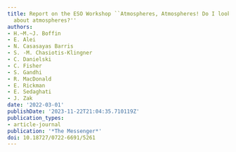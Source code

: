 ```yaml
---
title: Report on the ESO Workshop ``Atmospheres, Atmospheres! Do I look like I care
  about atmospheres?''
authors:
- H.~M.~J. Boffin
- E. Alei
- N. Casasayas Barris
- S. -M. Chasiotis-Klingner
- C. Danielski
- C. Fisher
- S. Gandhi
- R. MacDonald
- E. Rickman
- E. Sedaghati
- J. Zak
date: '2022-03-01'
publishDate: '2023-11-22T21:04:35.710119Z'
publication_types:
- article-journal
publication: '*The Messenger*'
doi: 10.18727/0722-6691/5261
---
```

